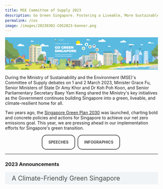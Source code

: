 ```yaml
---
title: MSE Committee of Supply 2023
description: Go Green Singapore. Fostering a Liveable, More Sustainable Singapore.
permalink: /cos
image: /images/20230302-COS2023-banner.png
---
```

<style>
/*--------------------------------------------------------------
STYLING FOR INTRO
--------------------------------------------------------------*/

.img-icon {
 max-width: 90% !important;
margin-top: 10px !important;
}
 
.column {
  float: left;
  width: 33%;
  margin: 5px;
}

.icon-desc {
 line-height: 1.5rem !important;
 margin: 10px 0px !important;
 }
 
/* Clear floats after the columns */
.row:after {
  content: "";
  display: table;
  clear: both;
}
 
@media screen and (max-width: 600px) {
  .column {
    width: 75%;
    margin-left: 12.5%;
  }
}
/*--------------------------------------------------------------
STYLING FOR BUTTONS
--------------------------------------------------------------*/
 
.button {
  cursor: pointer;
  -webkit-backface-visibility: hidden;
  backface-visibility: hidden;
  font: inherit;
  border: none;
  position: relative;
  transition: 300ms ease;
  color: #484848 !important;
  text-transform: uppercase;
  background: #ffffff;
  padding: 15px 20px;
  border: 2px solid #484848;
  display: inline-block;
  transition: all 0.4s ease 0s;
  border-radius: 15px;
  font-weight: bold;
  text-decoration: none !important;
  font-size:0.9em;
}
.button:before {
  transition: 300ms ease;
  position: absolute;
  display: block;
  content: "";
  transform: translateZ(-40px);
  -webkit-backface-visibility: hidden;
  backface-visibility: hidden;
  height: calc(100% - 20px);
  width: calc(100% - 20px);
  border-radius: 100px;
  left: 10px;
  top: 16px;
}
.button:hover {
  transform: translateZ(55px);
  color: #ffffff !important;
  background: #4a96b0;
  border-color: #4a96b0 !important;
  transition: all 0.4s ease 0s;
  text-decoration: none;
}
.button:hover:before {
  transform: translateZ(-45px);
}
.button:active {
  transform: translateZ(20px);
}
.button:active:before {
  transform: translateZ(-20px);
  top: 10px;
}
	
/*--------------------------------------------------------------
STYLING FOR ACCORDIAN
--------------------------------------------------------------*/
 input {
	display: none;
}
label {
	display: block;
	padding: 8px 22px;
	margin: 0 0 5px 0;
	cursor: pointor;
	background: #F0F4F6;
	border-radius: 3px;
	color: #484848;
	transition: ease .5s;
	font-size: 1.5em;
}

label:hover {
	background: #4a96b0;
	color: #FFF;
}

.accordion-content {
	/* background: #E2E5F6; */
	padding: 10px 0px 30px 30px;
	/* border: 1px solid #484848; */
	margin: 0 0 1px 0;
	border-radius: 3px;
}

input + label + .accordion-content {
	display: none;
}

input:checked + label + .accordion-content {
	display: none;
}

input:checked + label + .accordion-content {
	display: block;
}
</style>
<img src="/images/cos2023/20230302-COS2023-banner.png" class="mse50-logo"><br>

<p>During the Ministry of Sustainability and the Environment (MSE)'s Committee of Supply debates on 1 and 2 March 2023, Minister Grace Fu, Senior Ministers of State Dr Amy Khor and Dr Koh Poh Koon, and Senior Parliamentary Secretary Baey Yam Keng shared the Ministry's key initiatives as the Government continues building Singapore into a green, liveable, and climate-resilient home for all.</p>

<p>Two years ago, the <a href="http://www.greenplan.gov.sg" target="_blank">Singapore Green Plan 2030</a> was launched, charting bold and concrete policies and actions for Singapore to achieve our net zero emissions goal. This year, we are pressing ahead in our implementation efforts for Singapore's green transition.</p>

<div>
<center>	  
	  <a class="button" href="/news/committee-of-supply/" target="_blank">Speeches</a>&nbsp;
	  <a class="button" href="/files/20230302 COS-infogfx.pdf" target="_blank">Infographics</a>&nbsp;
</center>
</div>

<hr> 

<h3 id="carbon-emissions">2023 Announcements</h3>
<div>
  	<input type="checkbox" id="cctitle1"  /><label for="cctitle1">A Climate-Friendly Green Singapore</label>
	<div class="accordion-content">
      <p><b>Public Sector leading the way in environmental sustainability</b></p>
<p>
  The public sector has committed to achieve net zero emissions around 2045, five years ahead of our national target
      </p>
      <ul>
	 <li>Annual GreenGov.SG report on Government's efforts, progress and plans (from 2023)</li>
         <li> Statutory Boards to publish annual environmental sustainability disclosures on their efforts, progress and plans (from 2024)</li>
         <li>Up to 5% of evaluation points to be set aside for environmental sustainability for large Government construction and ICT tenders (starting in 2024)</li>
        </ul>

	<p><b>Supporting our Households & Companies to be more energy efficient</b></p>
  	<ul>
	 <li>Helping households make more informed decisions</li>
      <ul>
        <li>Energy labels will be introduced for portable air-conditioners and more lamp types</li>
         <li>Energy standards for appliances will be raised over the next two years</li>
      </ul>
         <li>Extension and expansion of the Climate Friendly Households Programme.</li>
         <li>Enhancement of Energy Efficiency Fund (E2F) to provide manufacturing SMEs more certainty when investing in energy efficient technologies and with a simpler grant application process</li>
	</ul>
	</div>
	
  	<input type="checkbox" id="cctitle2"  /><label for="cctitle2">Bolstering our Water Security</label>
	<div class="accordion-content">
	<ul>
		<li>Tunneling works for Deep Tunnel Sewerage System (DTSS) Phase 2 Project expected to be completed (by 2H2023)</li>
      <li>Redevelopment of Kranji Water Reclamation Plant and Kranji NEWater Factory to increase treatment capacities and NEWater production</li>
      <li>Introduction of mandatory water recycling requirements on new projects in wafer fabrication, electronics and biomedical industries (from 1 January 2024)</li>
		</ul>
	</div>
	
  	<input type="checkbox" id="cctitle3"  /><label for="cctitle3">Towards a Zero Waste Nation</label>
	<div class="accordion-content">
      	<p><b>Reducing packaging waste, recycling better</b></p>
		<ul>
		<li>Larger supermarket operators to charge at least 5 cents per disposable carrier bag to encourage consumers to reduce the use of disposables (from 3 July 2023)</li>
      		<li>Beverage container return scheme to boost recycling of used plastic bottles and metal cans</li>
      		<li>Bloobox distribution to encourage households to recycle right</li>
		</ul>
	</div>
		
	<input type="checkbox" id="cctitle4"  /><label for="cctitle4">Safeguarding Our Hawker Culture</label>
	<div class="accordion-content">
		<p><b>New & upgraded hawker centres</b></p>
		<ul>
      			<li>Two new hawker centres – Buangkok and Woodleigh Village (in 2023)</li>
                <li>A refreshed hawker centre – Jurong West (in 2023)</li>
		</ul>	
	<p><b>Raising hawkers' productivity</b></p>
		<ul>
          <li>Expansion of Hawkers' Productivity Grant from $5,000 to $7,000 to cover stall-level digital solutions (extended to FY2025)</li>
          <li>Enhancement of Productive Hawker Centres Programme to cover co-funding for Cleaning Process Automation solutions (extended to FY2028)</li>
		</ul>
		<p><b>Sustaining the hawker trade</b></p>
		<ul>
        	<li>Enhancement of ongoing programmes such as Hawkers' Development Programme</li>
		</ul>
        
		
	</div>
	

	<input type="checkbox" id="cctitle5"  /><label for="cctitle5">Strengthening Coastal & Flood Resilience</label>
	<div class="accordion-content">
		<ul>
		<li>New Coastal Protection and Flood Management Research Programme to support development of innovative coastal protection and flood management solutions</li>
      <li>Ongoing site specific studies will cover half of Singapore's coastline when new study at North-west coast (Lim Chu Kang) and Sungei Kadut area) commences in second half of 2023</li>
      <li>Ongoing drainage improvement works at 25 locations to enhance flood resilience</li>
		</ul>
	</div>
	

	<input type="checkbox" id="cctitle6"  /><label for="cctitle6">Securing a Supply of Safe Food</label>
	<div class="accordion-content">
		<p><b>Diversifying our food import sources</b></p>
		<ul>
      		<li>Increased our food supply sources from 172 countries and regions in 2019 to 183 in 2022</li>
		</ul>
		
		<p><b>Growing local</b></p>
      		<ul>
      			<li>Launch first land tender for wider range of food types (e.g. fruited vegetables and mushrooms) in 2H2023</li>
      			<li>Continue efforts to transform the Lim Chu Kang region through masterplanning</li>
		</ul>
		
		<p><b>Developing a skilled agri-food workforce</b></p>
    		 <ul>
      			<li>New ITE Work-Study Diploma in Agriculture and Aquaculture Technology to nurture pipeline of talent for industry (from April 2023) </li> 
		</ul>
		
		<p><b>New Alliance for Action (AfA)</b></p>
		<ul>
       			 <li>Explore solutions to raise demand for local produce</li>
		</ul>
     
		<p><b>A more productive & sustainable aquaculture sector</b></p>
		<ul>
        		<li>SFA's Marine Aquaculture Centre as the anchor research campus of Aquapolis for aquaculture research and innovation</li>
        		<li>Pre-planning study on integrating future research facilities with aquaculture infrastructure</li>
      		</ul>
		
		<p><b>Leveraging Science, Data & Technology to enhance food safety</b></p>
		<ul>
        		<li>Development of Whole Genome Sequencing analytics to better identify causes of foodborne diseases</li>        		
      		</ul>
	</div>
	

	<input type="checkbox" id="cctitle7"  /><label for="cctitle7">Partnering the Community</label>
	<div class="accordion-content">
		<p><b>Green Action for Communities (GAC)</b></p>
		<ul>
         		 <li>Galvanise community participation to develop action plans for sustainability initiatives</li>
          		<li>700 GAC group members engaged through workshops and deep dives</li>
          		<li>More deep dives to be rolled out over the next few months</li>
      		</ul>

		<p><b>SG Eco Fund</b></p>
		<ul>
        		<li>Supported over 180 ground-up community projects on sustainability</li>        		
      		</ul>
	</div>
	
</div>	
	
<!-- container end dic -->


